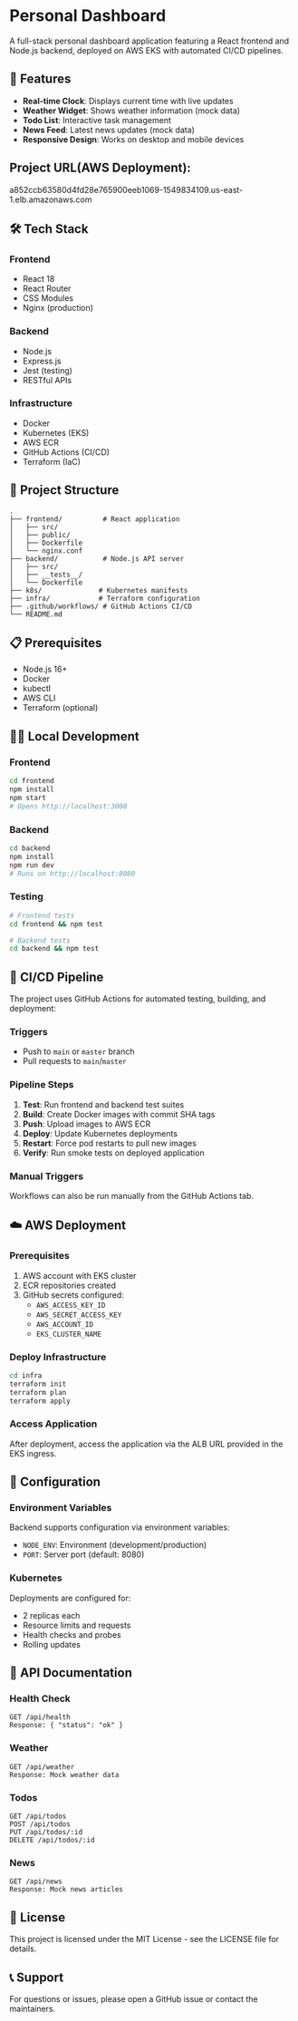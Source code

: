 # Personal Dashboard

A full-stack personal dashboard application featuring a React frontend and Node.js backend, deployed on AWS EKS with automated CI/CD pipelines.

## 🚀 Features

- **Real-time Clock**: Displays current time with live updates
- **Weather Widget**: Shows weather information (mock data)
- **Todo List**: Interactive task management
- **News Feed**: Latest news updates (mock data)
- **Responsive Design**: Works on desktop and mobile devices

## Project URL(AWS Deployment): 
a852ccb63580d4fd28e765900eeb1069-1549834109.us-east-1.elb.amazonaws.com

## 🛠 Tech Stack

### Frontend
- React 18
- React Router
- CSS Modules
- Nginx (production)

### Backend
- Node.js
- Express.js
- Jest (testing)
- RESTful APIs

### Infrastructure
- Docker
- Kubernetes (EKS)
- AWS ECR
- GitHub Actions (CI/CD)
- Terraform (IaC)

## 📁 Project Structure

```
.
├── frontend/          # React application
│   ├── src/
│   ├── public/
│   ├── Dockerfile
│   └── nginx.conf
├── backend/           # Node.js API server
│   ├── src/
│   ├── __tests__/
│   └── Dockerfile
├── k8s/              # Kubernetes manifests
├── infra/            # Terraform configuration
├── .github/workflows/ # GitHub Actions CI/CD
└── README.md
```

## 📋 Prerequisites

- Node.js 16+
- Docker
- kubectl
- AWS CLI
- Terraform (optional)

## 🏃‍♂️ Local Development

### Frontend
```bash
cd frontend
npm install
npm start
# Opens http://localhost:3000
```

### Backend
```bash
cd backend
npm install
npm run dev
# Runs on http://localhost:8080
```

### Testing
```bash
# Frontend tests
cd frontend && npm test

# Backend tests
cd backend && npm test
```

## 🚢 CI/CD Pipeline

The project uses GitHub Actions for automated testing, building, and deployment:

### Triggers
- Push to `main` or `master` branch
- Pull requests to `main`/`master`

### Pipeline Steps
1. **Test**: Run frontend and backend test suites
2. **Build**: Create Docker images with commit SHA tags
3. **Push**: Upload images to AWS ECR
4. **Deploy**: Update Kubernetes deployments
5. **Restart**: Force pod restarts to pull new images
6. **Verify**: Run smoke tests on deployed application

### Manual Triggers
Workflows can also be run manually from the GitHub Actions tab.

## ☁️ AWS Deployment

### Prerequisites
1. AWS account with EKS cluster
2. ECR repositories created
3. GitHub secrets configured:
   - `AWS_ACCESS_KEY_ID`
   - `AWS_SECRET_ACCESS_KEY`
   - `AWS_ACCOUNT_ID`
   - `EKS_CLUSTER_NAME`

### Deploy Infrastructure
```bash
cd infra
terraform init
terraform plan
terraform apply
```

### Access Application
After deployment, access the application via the ALB URL provided in the EKS ingress.

## 🔧 Configuration

### Environment Variables
Backend supports configuration via environment variables:
- `NODE_ENV`: Environment (development/production)
- `PORT`: Server port (default: 8080)

### Kubernetes
Deployments are configured for:
- 2 replicas each
- Resource limits and requests
- Health checks and probes
- Rolling updates


## 📝 API Documentation

### Health Check
```
GET /api/health
Response: { "status": "ok" }
```

### Weather
```
GET /api/weather
Response: Mock weather data
```

### Todos
```
GET /api/todos
POST /api/todos
PUT /api/todos/:id
DELETE /api/todos/:id
```

### News
```
GET /api/news
Response: Mock news articles
```

## 📄 License

This project is licensed under the MIT License - see the LICENSE file for details.

## 📞 Support

For questions or issues, please open a GitHub issue or contact the maintainers.